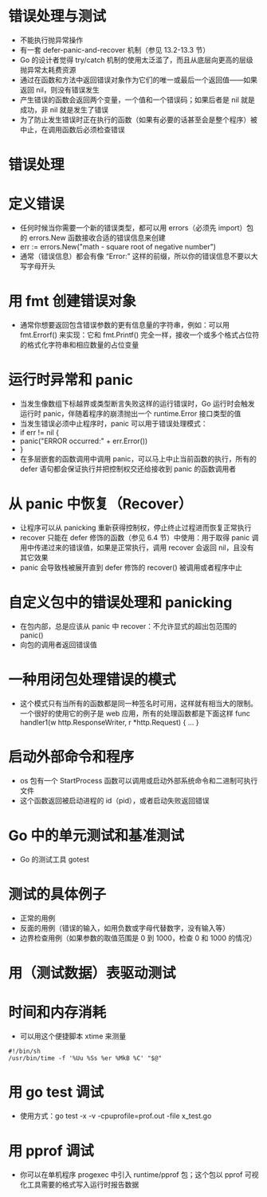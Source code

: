 # 错误处理与测试
* 不能执行抛异常操作
* 有一套 defer-panic-and-recover 机制（参见 13.2-13.3 节）
* Go 的设计者觉得 try/catch 机制的使用太泛滥了，而且从底层向更高的层级抛异常太耗费资源
* 通过在函数和方法中返回错误对象作为它们的唯一或最后一个返回值——如果返回 nil，则没有错误发生
* 产生错误的函数会返回两个变量，一个值和一个错误码；如果后者是 nil 就是成功，非 nil 就是发生了错误
* 为了防止发生错误时正在执行的函数（如果有必要的话甚至会是整个程序）被中止，在调用函数后必须检查错误

# 错误处理
# 定义错误
* 任何时候当你需要一个新的错误类型，都可以用 errors（必须先 import）包的 errors.New 函数接收合适的错误信息来创建
* err := errors.New("math - square root of negative number")
* 通常（错误信息）都会有像 “Error:” 这样的前缀，所以你的错误信息不要以大写字母开头

# 用 fmt 创建错误对象
* 通常你想要返回包含错误参数的更有信息量的字符串，例如：可以用 fmt.Errorf() 来实现：它和 fmt.Printf() 完全一样，接收一个或多个格式占位符的格式化字符串和相应数量的占位变量

# 运行时异常和 panic
* 当发生像数组下标越界或类型断言失败这样的运行错误时，Go 运行时会触发运行时 panic，伴随着程序的崩溃抛出一个 runtime.Error 接口类型的值
* 当发生错误必须中止程序时，panic 可以用于错误处理模式：
* if err != nil {
* 	panic("ERROR occurred:" + err.Error())
* }
* 在多层嵌套的函数调用中调用 panic，可以马上中止当前函数的执行，所有的 defer 语句都会保证执行并把控制权交还给接收到 panic 的函数调用者

# 从 panic 中恢复（Recover）
* 让程序可以从 panicking 重新获得控制权，停止终止过程进而恢复正常执行
* recover 只能在 defer 修饰的函数（参见 6.4 节）中使用：用于取得 panic 调用中传递过来的错误值，如果是正常执行，调用 recover 会返回 nil，且没有其它效果
* panic 会导致栈被展开直到 defer 修饰的 recover() 被调用或者程序中止

# 自定义包中的错误处理和 panicking
* 在包内部，总是应该从 panic 中 recover：不允许显式的超出包范围的 panic()
* 向包的调用者返回错误值

# 一种用闭包处理错误的模式
* 这个模式只有当所有的函数都是同一种签名时可用，这样就有相当大的限制。一个很好的使用它的例子是 web 应用，所有的处理函数都是下面这样  func handler1(w http.ResponseWriter, r *http.Request) { ... }

# 启动外部命令和程序
* os 包有一个 StartProcess 函数可以调用或启动外部系统命令和二进制可执行文件
* 这个函数返回被启动进程的 id（pid），或者启动失败返回错误

# Go 中的单元测试和基准测试
* Go 的测试工具 gotest

# 测试的具体例子
* 正常的用例
* 反面的用例（错误的输入，如用负数或字母代替数字，没有输入等）
* 边界检查用例（如果参数的取值范围是 0 到 1000，检查 0 和 1000 的情况）

# 用（测试数据）表驱动测试

# 时间和内存消耗
* 可以用这个便捷脚本 xtime 来测量  
```
#!/bin/sh
/usr/bin/time -f '%Uu %Ss %er %MkB %C' "$@"
```

# 用 go test 调试
* 使用方式：go test -x -v -cpuprofile=prof.out -file x_test.go

# 用 pprof 调试
* 你可以在单机程序 progexec 中引入 runtime/pprof 包；这个包以 pprof 可视化工具需要的格式写入运行时报告数据